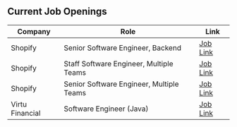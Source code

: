 ## Current Job Openings

| Company | Role | Link |
| ------- | ---- | ---- |
| Shopify | Senior Software Engineer, Backend | [Job Link](/careers/senior-software-engineer--backend_66ef3ee0-0965-40d2-81e5-138bb2427da3) |
| Shopify | Staff Software Engineer, Multiple Teams | [Job Link](/careers/staff-software-engineer--multiple-teams_63a8f3e7-f15a-4fca-8187-4afa08a3ca71) |
| Shopify | Senior Software Engineer, Multiple Teams | [Job Link](/careers/senior-software-engineer--multiple-teams_6cdebe7e-fabb-425d-a042-9e7ff3549f12) |
| Virtu Financial | Software Engineer (Java) | [Job Link](https://boards.greenhouse.io/virtu/jobs/6072565002) |
